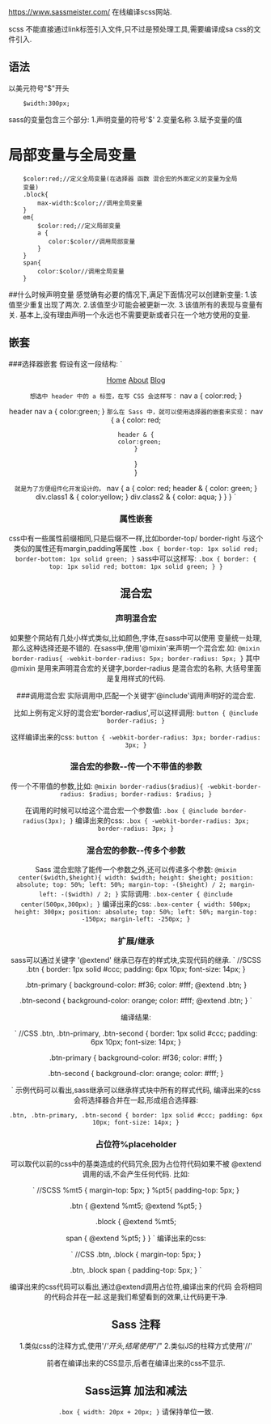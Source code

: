 https://www.sassmeister.com/ 
在线编译scss网站.

scss 不能直接通过link标签引入文件,只不过是预处理工具,需要编译成sa
css的文件引入.

## 语法
以美元符号"$"开头
```
    $width:300px;
```
sass的变量包含三个部分:
1.声明变量的符号'$'
2.变量名称
3.赋予变量的值

# 局部变量与全局变量
```
    $color:red;//定义全局变量(在选择器 函数 混合宏的外面定义的变量为全局
    变量)
    .block{
        max-width:$color;//调用全局变量
    }
    em{
        $color:red;//定义局部变量
        a {
           color:$color//调用局部变量
        }
    }
    span{
        color:$color//调用全局变量
    }
```

##什么时候声明变量
感觉确有必要的情况下,满足下面情况可以创建新变量:
1.该值至少重复出现了两次.
2.该值至少可能会被更新一次.
3.该值所有的表现与变量有关.
基本上,没有理由声明一个永远也不需要更新或者只在一个地方使用的变量.


## 嵌套

###选择器嵌套
假设有这一段结构:
`
<header>
<nav>
    <a href=“##”>Home</a>
    <a href=“##”>About</a>
    <a href=“##”>Blog</a>
</nav>
<header>

`
想选中 header 中的 a 标签，在写 CSS 会这样写：
`
nav a {
  color:red;
}

header nav a {
  color:green;
}
`
那么在 Sass 中，就可以使用选择器的嵌套来实现：
`
nav {
  a {
    color: red;

    header & {
      color:green;
    }
  }  
}

`
就是为了方便组件化开发设计的。
`
nav {
    a {
        color: red;
        header & {
            color: green;
        }
        div.class1 & {
            color:yellow;
        }
        div.class2 & {
            color: aqua;
        }
    }
}
`

### 属性嵌套
css中有一些属性前缀相同,只是后缀不一样,比如border-top/
border-right 与这个类似的属性还有margin,padding等属性
`
.box {
    border-top: 1px solid red;
    border-bottom: 1px solid green;
}
`
sass中可以这样写:
`
.box {
  border: {
   top: 1px solid red;
   bottom: 1px solid green;
  }
}
`

## 混合宏

### 声明混合宏
如果整个网站有几处小样式类似,比如颜色,字体,在sass中可以使用
变量统一处理,那么这种选择还是不错的.
在sass中,使用'@mixin'来声明一个混合宏.如:
`
@mixin border-radius{
    -webkit-border-radius: 5px;
    border-radius: 5px;
}
`
其中@mixin 是用来声明混合宏的关键字,border-radius 是混合宏的名称,
大括号里面是复用样式的代码.

###调用混合宏
实际调用中,匹配一个关键字'@include'调用声明好的混合宏.

比如上例有定义好的混合宏'border-radius',可以这样调用:
`
button {
    @include border-radius;
}
`

这样编译出来的css:
`
button {
  -webkit-border-radius: 3px;
  border-radius: 3px;
}
`

### 混合宏的参数--传一个不带值的参数

传一个不带值的参数,比如:
`
@mixin border-radius($radius){
  -webkit-border-radius: $radius;
  border-radius: $radius;
}
`

在调用的时候可以给这个混合宏一个参数值:
`
.box {
  @include border-radius(3px);
}
`
编译出来的css:
`
.box {
  -webkit-border-radius: 3px;
  border-radius: 3px;
}
`

### 混合宏的参数--传多个参数
Sass 混合宏除了能传一个参数之外,还可以传递多个参数:
`
@mixin center($width,$height){
  width: $width;
  height: $height;
  position: absolute;
  top: 50%;
  left: 50%;
  margin-top: -($height) / 2;
  margin-left: -($width) / 2;
}
`
实际调用:
`
.box-center {
  @include center(500px,300px);
}
`
编译出来的css:
`
.box-center {
  width: 500px;
  height: 300px;
  position: absolute;
  top: 50%;
  left: 50%;
  margin-top: -150px;
  margin-left: -250px;
}
`

### 扩展/继承
sass可以通过关键字 '@extend' 继承已存在的样式块,实现代码的继承.
`
//SCSS
.btn {
  border: 1px solid #ccc;
  padding: 6px 10px;
  font-size: 14px;
}

.btn-primary {
  background-color: #f36;
  color: #fff;
  @extend .btn;
}

.btn-second {
  background-color: orange;
  color: #fff;
  @extend .btn;
}
`

编译结果:

`
//CSS
.btn, .btn-primary, .btn-second {
  border: 1px solid #ccc;
  padding: 6px 10px;
  font-size: 14px;
}

.btn-primary {
  background-color: #f36;
  color: #fff;
}

.btn-second {
  background-clor: orange;
  color: #fff;
}

`
示例代码可以看出,sass继承可以继承样式块中所有的样式代码,
编译出来的css会将选择器合并在一起,形成组合选择器:

`
.btn, .btn-primary, .btn-second {
  border: 1px solid #ccc;
  padding: 6px 10px;
  font-size: 14px;
}
`

### 占位符%placeholder
可以取代以前的css中的基类造成的代码冗余,因为占位符代码如果不被
@extend调用的话,不会产生任何代码.
比如:

`
//SCSS
%mt5 {
  margin-top: 5px;
}
%pt5{
  padding-top: 5px;
}

.btn {
  @extend %mt5;
  @extend %pt5;
}

.block {
  @extend %mt5;

  span {
    @extend %pt5;
  }
}
`
编译出来的css:

`
//CSS
.btn, .block {
  margin-top: 5px;
}

.btn, .block span {
  padding-top: 5px;
}
`

编译出来的css代码可以看出,通过@extend调用占位符,编译出来的代码
会将相同的代码合并在一起.这是我们希望看到的效果,让代码更干净.

## Sass 注释
1.类似css的注释方式,使用'/*'开头,结尾使用"*/"
2.类似JS的柱释方式使用'//'

前者在编译出来的CSS显示,后者在编译出来的css不显示.


## Sass运算 加法和减法

`
.box {
  width: 20px + 20px;
}
`
请保持单位一致.














